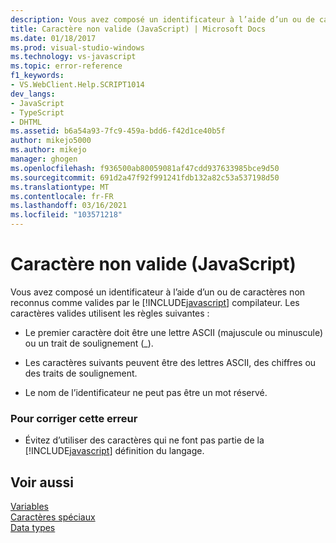 ```yaml
---
description: Vous avez composé un identificateur à l’aide d’un ou de caractères non reconnus comme valides par le compilateur JavaScript.
title: Caractère non valide (JavaScript) | Microsoft Docs
ms.date: 01/18/2017
ms.prod: visual-studio-windows
ms.technology: vs-javascript
ms.topic: error-reference
f1_keywords:
- VS.WebClient.Help.SCRIPT1014
dev_langs:
- JavaScript
- TypeScript
- DHTML
ms.assetid: b6a54a93-7fc9-459a-bdd6-f42d1ce40b5f
author: mikejo5000
ms.author: mikejo
manager: ghogen
ms.openlocfilehash: f936500ab80059081af47cdd937633985bce9d50
ms.sourcegitcommit: 691d2a47f92f991241fdb132a82c53a537198d50
ms.translationtype: MT
ms.contentlocale: fr-FR
ms.lasthandoff: 03/16/2021
ms.locfileid: "103571218"
---
```

# <a name="invalid-character-javascript"></a>Caractère non valide (JavaScript)
Vous avez composé un identificateur à l’aide d’un ou de caractères non reconnus comme valides par le [!INCLUDE[javascript](../../javascript/includes/javascript-md.md)] compilateur. Les caractères valides utilisent les règles suivantes :  
  
- Le premier caractère doit être une lettre ASCII (majuscule ou minuscule) ou un trait de soulignement (_).  
  
- Les caractères suivants peuvent être des lettres ASCII, des chiffres ou des traits de soulignement.  
  
- Le nom de l’identificateur ne peut pas être un mot réservé.  
  
### <a name="to-correct-this-error"></a>Pour corriger cette erreur  
  
- Évitez d’utiliser des caractères qui ne font pas partie de la [!INCLUDE[javascript](../../javascript/includes/javascript-md.md)] définition du langage.  
  
## <a name="see-also"></a>Voir aussi  
 [Variables](https://developer.mozilla.org/docs/Learn/JavaScript/First_steps/Variables)   
 [Caractères spéciaux](https://developer.mozilla.org/docs/Web/JavaScript/Guide/Grammar_and_types)   
 [Data types](https://developer.mozilla.org/docs/Web/JavaScript/Data_structures)
